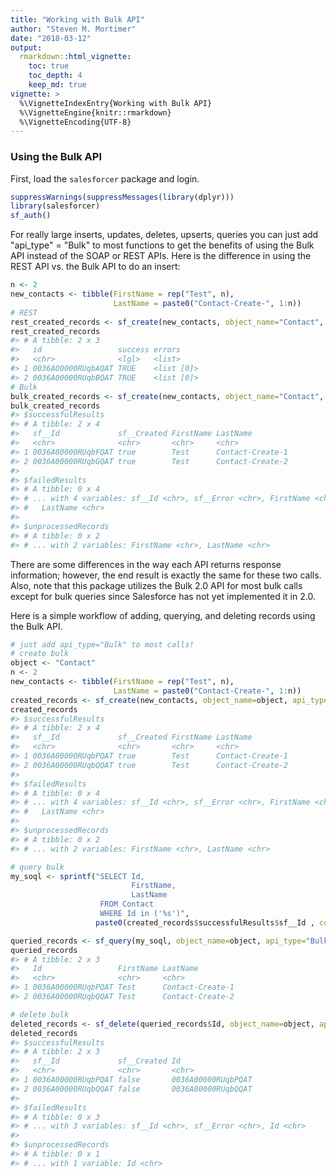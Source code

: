 ```yaml
---
title: "Working with Bulk API"
author: "Steven M. Mortimer"
date: "2018-03-12"
output:
  rmarkdown::html_vignette:
    toc: true
    toc_depth: 4
    keep_md: true
vignette: >
  %\VignetteIndexEntry{Working with Bulk API}
  %\VignetteEngine{knitr::rmarkdown}
  %\VignetteEncoding{UTF-8}
---
```




### Using the Bulk API

First, load the `salesforcer` package and login. 




```r
suppressWarnings(suppressMessages(library(dplyr)))
library(salesforcer)
sf_auth()
```

For really large inserts, updates, deletes, upserts, queries you can just add 
"api_type" = "Bulk" to most functions to get the benefits of using the Bulk API 
instead of the SOAP or REST APIs. Here is the difference in using the REST API vs. 
the Bulk API to do an insert:


```r
n <- 2
new_contacts <- tibble(FirstName = rep("Test", n),
                       LastName = paste0("Contact-Create-", 1:n))
# REST
rest_created_records <- sf_create(new_contacts, object_name="Contact", api_type="REST")
rest_created_records
#> # A tibble: 2 x 3
#>   id                 success errors    
#>   <chr>              <lgl>   <list>    
#> 1 0036A00000RUqbAQAT TRUE    <list [0]>
#> 2 0036A00000RUqbBQAT TRUE    <list [0]>
# Bulk
bulk_created_records <- sf_create(new_contacts, object_name="Contact", api_type="Bulk")
bulk_created_records
#> $successfulResults
#> # A tibble: 2 x 4
#>   sf__Id             sf__Created FirstName LastName        
#>   <chr>              <chr>       <chr>     <chr>           
#> 1 0036A00000RUqbFQAT true        Test      Contact-Create-1
#> 2 0036A00000RUqbGQAT true        Test      Contact-Create-2
#> 
#> $failedResults
#> # A tibble: 0 x 4
#> # ... with 4 variables: sf__Id <chr>, sf__Error <chr>, FirstName <chr>,
#> #   LastName <chr>
#> 
#> $unprocessedRecords
#> # A tibble: 0 x 2
#> # ... with 2 variables: FirstName <chr>, LastName <chr>
```

There are some differences in the way each API returns response information; however, 
the end result is exactly the same for these two calls. Also, note that this 
package utilizes the Bulk 2.0 API for most bulk calls except for bulk queries 
since Salesforce has not yet implemented it in 2.0. 

Here is a simple workflow of adding, querying, and deleting records using the Bulk API.


```r
# just add api_type="Bulk" to most calls!
# create bulk
object <- "Contact"
n <- 2
new_contacts <- tibble(FirstName = rep("Test", n),
                       LastName = paste0("Contact-Create-", 1:n))
created_records <- sf_create(new_contacts, object_name=object, api_type="Bulk")
created_records
#> $successfulResults
#> # A tibble: 2 x 4
#>   sf__Id             sf__Created FirstName LastName        
#>   <chr>              <chr>       <chr>     <chr>           
#> 1 0036A00000RUqbPQAT true        Test      Contact-Create-1
#> 2 0036A00000RUqbQQAT true        Test      Contact-Create-2
#> 
#> $failedResults
#> # A tibble: 0 x 4
#> # ... with 4 variables: sf__Id <chr>, sf__Error <chr>, FirstName <chr>,
#> #   LastName <chr>
#> 
#> $unprocessedRecords
#> # A tibble: 0 x 2
#> # ... with 2 variables: FirstName <chr>, LastName <chr>

# query bulk
my_soql <- sprintf("SELECT Id,
                           FirstName, 
                           LastName
                    FROM Contact 
                    WHERE Id in ('%s')", 
                   paste0(created_records$successfulResults$sf__Id , collapse="','"))

queried_records <- sf_query(my_soql, object_name=object, api_type="Bulk")
queried_records
#> # A tibble: 2 x 3
#>   Id                 FirstName LastName        
#>   <chr>              <chr>     <chr>           
#> 1 0036A00000RUqbPQAT Test      Contact-Create-1
#> 2 0036A00000RUqbQQAT Test      Contact-Create-2

# delete bulk
deleted_records <- sf_delete(queried_records$Id, object_name=object, api_type="Bulk")
deleted_records
#> $successfulResults
#> # A tibble: 2 x 3
#>   sf__Id             sf__Created Id                
#>   <chr>              <chr>       <chr>             
#> 1 0036A00000RUqbPQAT false       0036A00000RUqbPQAT
#> 2 0036A00000RUqbQQAT false       0036A00000RUqbQQAT
#> 
#> $failedResults
#> # A tibble: 0 x 3
#> # ... with 3 variables: sf__Id <chr>, sf__Error <chr>, Id <chr>
#> 
#> $unprocessedRecords
#> # A tibble: 0 x 1
#> # ... with 1 variable: Id <chr>
```
